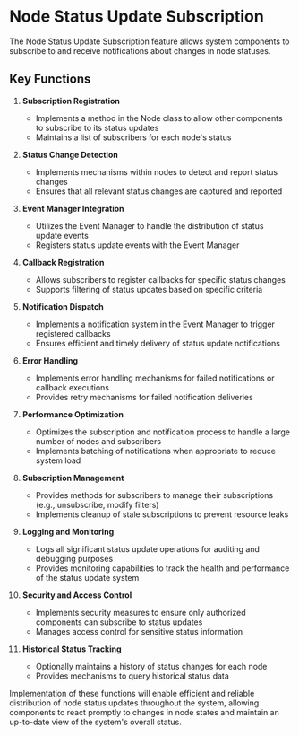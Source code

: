 # Node Status Update Subscription

The Node Status Update Subscription feature allows system components to subscribe to and receive notifications about changes in node statuses.

## Key Functions

1. **Subscription Registration**
   - Implements a method in the Node class to allow other components to subscribe to its status updates
   - Maintains a list of subscribers for each node's status

2. **Status Change Detection**
   - Implements mechanisms within nodes to detect and report status changes
   - Ensures that all relevant status changes are captured and reported

3. **Event Manager Integration**
   - Utilizes the Event Manager to handle the distribution of status update events
   - Registers status update events with the Event Manager

4. **Callback Registration**
   - Allows subscribers to register callbacks for specific status changes
   - Supports filtering of status updates based on specific criteria

5. **Notification Dispatch**
   - Implements a notification system in the Event Manager to trigger registered callbacks
   - Ensures efficient and timely delivery of status update notifications

6. **Error Handling**
   - Implements error handling mechanisms for failed notifications or callback executions
   - Provides retry mechanisms for failed notification deliveries

7. **Performance Optimization**
   - Optimizes the subscription and notification process to handle a large number of nodes and subscribers
   - Implements batching of notifications when appropriate to reduce system load

8. **Subscription Management**
   - Provides methods for subscribers to manage their subscriptions (e.g., unsubscribe, modify filters)
   - Implements cleanup of stale subscriptions to prevent resource leaks

9. **Logging and Monitoring**
   - Logs all significant status update operations for auditing and debugging purposes
   - Provides monitoring capabilities to track the health and performance of the status update system

10. **Security and Access Control**
    - Implements security measures to ensure only authorized components can subscribe to status updates
    - Manages access control for sensitive status information

11. **Historical Status Tracking**
    - Optionally maintains a history of status changes for each node
    - Provides mechanisms to query historical status data

Implementation of these functions will enable efficient and reliable distribution of node status updates throughout the system, allowing components to react promptly to changes in node states and maintain an up-to-date view of the system's overall status.
